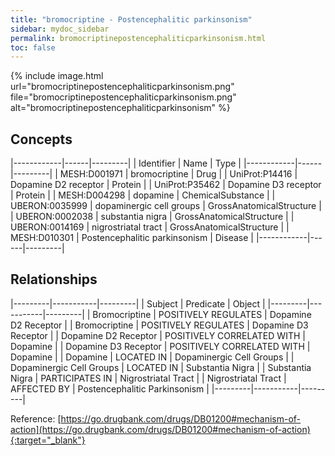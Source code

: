 ```yaml
---
title: "bromocriptine - Postencephalitic parkinsonism"
sidebar: mydoc_sidebar
permalink: bromocriptinepostencephaliticparkinsonism.html
toc: false 
---
```


{% include image.html url="bromocriptinepostencephaliticparkinsonism.png" file="bromocriptinepostencephaliticparkinsonism.png" alt="bromocriptinepostencephaliticparkinsonism" %}

## Concepts

|------------|------|---------|
| Identifier | Name | Type    |
|------------|------|---------|
| MESH:D001971 | bromocriptine | Drug |
| UniProt:P14416 | Dopamine D2 receptor | Protein |
| UniProt:P35462 | Dopamine D3 receptor | Protein |
| MESH:D004298 | dopamine | ChemicalSubstance |
| UBERON:0035999 | dopaminergic cell groups | GrossAnatomicalStructure |
| UBERON:0002038 | substantia nigra | GrossAnatomicalStructure |
| UBERON:0014169 | nigrostriatal tract | GrossAnatomicalStructure |
| MESH:D010301 | Postencephalitic parkinsonism | Disease |
|------------|------|---------|

## Relationships

|---------|-----------|---------|
| Subject | Predicate | Object  |
|---------|-----------|---------|
| Bromocriptine | POSITIVELY REGULATES | Dopamine D2 Receptor |
| Bromocriptine | POSITIVELY REGULATES | Dopamine D3 Receptor |
| Dopamine D2 Receptor | POSITIVELY CORRELATED WITH | Dopamine |
| Dopamine D3 Receptor | POSITIVELY CORRELATED WITH | Dopamine |
| Dopamine | LOCATED IN | Dopaminergic Cell Groups |
| Dopaminergic Cell Groups | LOCATED IN | Substantia Nigra |
| Substantia Nigra | PARTICIPATES IN | Nigrostriatal Tract |
| Nigrostriatal Tract | AFFECTED BY | Postencephalitic Parkinsonism |
|---------|-----------|---------|

Reference: [https://go.drugbank.com/drugs/DB01200#mechanism-of-action](https://go.drugbank.com/drugs/DB01200#mechanism-of-action){:target="_blank"}